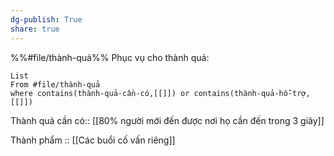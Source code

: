 ```yaml
---
dg-publish: True
share: true
---
```

%%#file/thành-quả%%
Phục vụ cho thành quả:
```dataview
List 
From #file/thành-quả 
where contains(thành-quả-cần-có,[[]]) or contains(thành-quả-hỗ-trợ,[[]]) 
```
Thành quả cần có:: [[80% người mới đến được nơi họ cần đến trong 3 giây]]

Thành phẩm :: [[Các buổi cố vấn riêng]]
